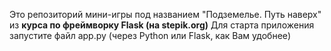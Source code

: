 Это репозиторий мини-игры под названием "Подземелье. Путь наверх" из **курса по фреймворку Flask (на stepik.org)**
Для старта приложения запустите файл app.py (через Python или Flask, как Вам удобнее)